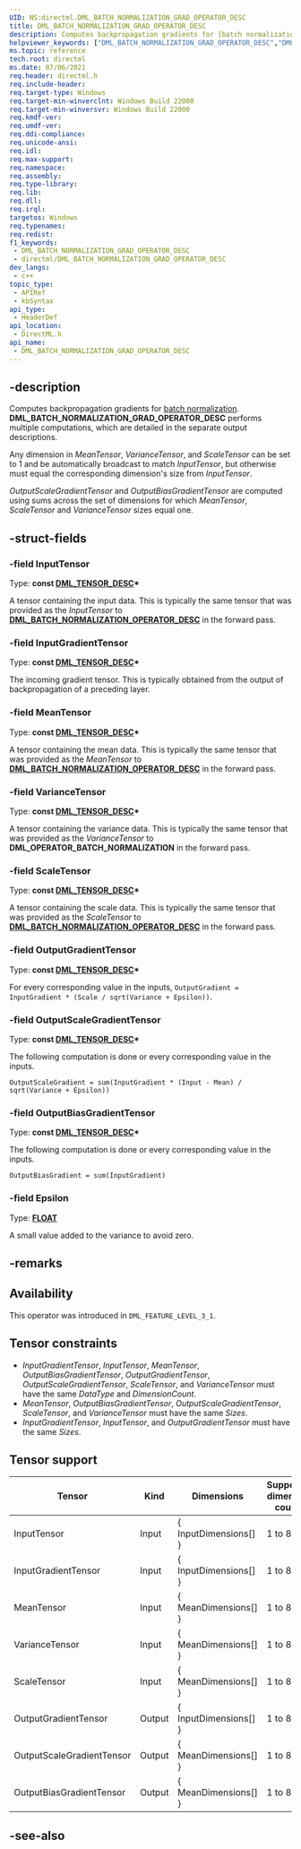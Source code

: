 ```yaml
---
UID: NS:directml.DML_BATCH_NORMALIZATION_GRAD_OPERATOR_DESC
title: DML_BATCH_NORMALIZATION_GRAD_OPERATOR_DESC
description: Computes backpropagation gradients for [batch normalization](/windows/win32/api/directml/ns-directml-dml_batch_normalization_operator_desc).
helpviewer_keywords: ["DML_BATCH_NORMALIZATION_GRAD_OPERATOR_DESC","DML_BATCH_NORMALIZATION_GRAD_OPERATOR_DESC structure","direct3d12.dml_batch_normalization_grad_operator_desc","directml/DML_BATCH_NORMALIZATION_GRAD_OPERATOR_DESC"]
ms.topic: reference
tech.root: directml
ms.date: 07/06/2021
req.header: directml.h
req.include-header: 
req.target-type: Windows
req.target-min-winverclnt: Windows Build 22000
req.target-min-winversvr: Windows Build 22000
req.kmdf-ver: 
req.umdf-ver: 
req.ddi-compliance: 
req.unicode-ansi: 
req.idl: 
req.max-support: 
req.namespace: 
req.assembly: 
req.type-library: 
req.lib: 
req.dll: 
req.irql: 
targetos: Windows
req.typenames: 
req.redist: 
f1_keywords:
 - DML_BATCH_NORMALIZATION_GRAD_OPERATOR_DESC
 - directml/DML_BATCH_NORMALIZATION_GRAD_OPERATOR_DESC
dev_langs:
 - c++
topic_type:
 - APIRef
 - kbSyntax
api_type:
 - HeaderDef
api_location:
 - DirectML.h
api_name:
 - DML_BATCH_NORMALIZATION_GRAD_OPERATOR_DESC
---
```


## -description

Computes backpropagation gradients for [batch normalization](/windows/win32/api/directml/ns-directml-dml_batch_normalization_operator_desc). **DML_BATCH_NORMALIZATION_GRAD_OPERATOR_DESC** performs multiple computations, which are detailed in the separate output descriptions.

Any dimension in *MeanTensor*, *VarianceTensor*, and *ScaleTensor* can be set to 1 and be automatically broadcast to match *InputTensor*, but otherwise must equal the corresponding dimension's size from *InputTensor*. 

*OutputScaleGradientTensor* and *OutputBiasGradientTensor* are computed using sums across the set of dimensions for which *MeanTensor*, *ScaleTensor* and *VarianceTensor* sizes equal one.

## -struct-fields

### -field InputTensor

Type: **const [DML_TENSOR_DESC](/windows/win32/api/directml/ns-directml-dml_tensor_desc)\***

A tensor containing the input data. This is typically the same tensor that was provided as the *InputTensor* to [**DML_BATCH_NORMALIZATION_OPERATOR_DESC**](/windows/win32/api/directml/ns-directml-dml_batch_normalization_operator_desc) in the forward pass.

### -field InputGradientTensor

Type: **const [DML_TENSOR_DESC](/windows/win32/api/directml/ns-directml-dml_tensor_desc)\***

The incoming gradient tensor. This is typically obtained from the output of backpropagation of a preceding layer.

### -field MeanTensor

Type: **const [DML_TENSOR_DESC](/windows/win32/api/directml/ns-directml-dml_tensor_desc)\***

A tensor containing the mean data. This is typically the same tensor that was provided as the *MeanTensor* to [**DML_BATCH_NORMALIZATION_OPERATOR_DESC**](/windows/win32/api/directml/ns-directml-dml_batch_normalization_operator_desc) in the forward pass.

### -field VarianceTensor

Type: **const [DML_TENSOR_DESC](/windows/win32/api/directml/ns-directml-dml_tensor_desc)\***

A tensor containing the variance data. This is typically the same tensor that was provided as the *VarianceTensor* to **DML_OPERATOR_BATCH_NORMALIZATION** in the forward pass. 

### -field ScaleTensor

Type: **const [DML_TENSOR_DESC](/windows/win32/api/directml/ns-directml-dml_tensor_desc)\***

A tensor containing the scale data. This is typically the same tensor that was provided as the *ScaleTensor* to [**DML_BATCH_NORMALIZATION_OPERATOR_DESC**](/windows/win32/api/directml/ns-directml-dml_batch_normalization_operator_desc) in the forward pass.

### -field OutputGradientTensor

Type: **const [DML_TENSOR_DESC](/windows/win32/api/directml/ns-directml-dml_tensor_desc)\***

For every corresponding value in the inputs,
`OutputGradient = InputGradient * (Scale / sqrt(Variance + Epsilon))`.

### -field OutputScaleGradientTensor

Type: **const [DML_TENSOR_DESC](/windows/win32/api/directml/ns-directml-dml_tensor_desc)\***

The following computation is done or every corresponding value in the inputs.

`OutputScaleGradient = sum(InputGradient * (Input - Mean) / sqrt(Variance + Epsilon))`

### -field OutputBiasGradientTensor

Type: **const [DML_TENSOR_DESC](/windows/win32/api/directml/ns-directml-dml_tensor_desc)\***

The following computation is done or every corresponding value in the inputs.

`OutputBiasGradient = sum(InputGradient)`  

### -field Epsilon

Type: **[FLOAT](/windows/win32/winprog/windows-data-types)**

A small value added to the variance to avoid zero.

## -remarks

## Availability
This operator was introduced in `DML_FEATURE_LEVEL_3_1`.

## Tensor constraints
* *InputGradientTensor*, *InputTensor*, *MeanTensor*, *OutputBiasGradientTensor*, *OutputGradientTensor*, *OutputScaleGradientTensor*, *ScaleTensor*, and *VarianceTensor* must have the same *DataType* and *DimensionCount*.
* *MeanTensor*, *OutputBiasGradientTensor*, *OutputScaleGradientTensor*, *ScaleTensor*, and *VarianceTensor* must have the same *Sizes*.
* *InputGradientTensor*, *InputTensor*, and *OutputGradientTensor* must have the same *Sizes*.

## Tensor support
| Tensor | Kind | Dimensions | Supported dimension counts | Supported data types |
| ------ | ---- | ---------- | -------------------------- | -------------------- |
| InputTensor | Input | { InputDimensions[] } | 1 to 8 | FLOAT32, FLOAT16 |
| InputGradientTensor | Input | { InputDimensions[] } | 1 to 8 | FLOAT32, FLOAT16 |
| MeanTensor | Input | { MeanDimensions[] } | 1 to 8 | FLOAT32, FLOAT16 |
| VarianceTensor | Input | { MeanDimensions[] } | 1 to 8 | FLOAT32, FLOAT16 |
| ScaleTensor | Input | { MeanDimensions[] } | 1 to 8 | FLOAT32, FLOAT16 |
| OutputGradientTensor | Output | { InputDimensions[] } | 1 to 8 | FLOAT32, FLOAT16 |
| OutputScaleGradientTensor | Output | { MeanDimensions[] } | 1 to 8 | FLOAT32, FLOAT16 |
| OutputBiasGradientTensor | Output | { MeanDimensions[] } | 1 to 8 | FLOAT32, FLOAT16 |

## -see-also
